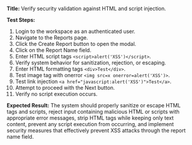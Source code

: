 **Title:** Verify security validation against HTML and script injection.

**Test Steps:**
1. Login to the workspace as an authenticated user.
2. Navigate to the Reports page.
3. Click the Create Report button to open the modal.
4. Click on the Report Name field.
5. Enter HTML script tags `<script>alert('XSS')</script>`.
6. Verify system behavior for sanitization, rejection, or escaping.
7. Enter HTML formatting tags `<div>Test</div>`.
8. Test image tag with onerror `<img src=x onerror=alert('XSS')>`.
9. Test link injection `<a href="javascript:alert('XSS')">Test</a>`.
10. Attempt to proceed with the Next button.
11. Verify no script execution occurs.

**Expected Result:**
The system should properly sanitize or escape HTML tags and scripts, reject input containing malicious HTML or scripts with appropriate error messages, strip HTML tags while keeping only text content, prevent any script execution from occurring, and implement security measures that effectively prevent XSS attacks through the report name field.